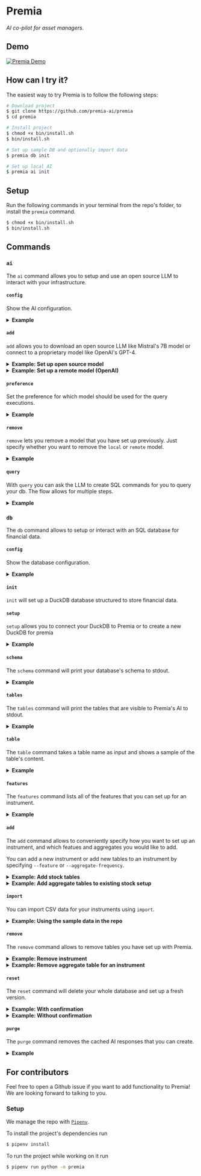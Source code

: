 # Premia

_AI co-pilot for asset managers._

## Demo

[![Premia Demo](https://cdn.loom.com/sessions/thumbnails/9dad48f3775d4fa0ba76df6e65765cf9-with-play.gif)](https://www.loom.com/embed/9dad48f3775d4fa0ba76df6e65765cf9?sid=0f640b6c-f8f0-4d41-9806-82e8dcee5d86)

## How can I try it?

The easiest way to try Premia is to follow the following steps:

```sh
# Download project
$ git clone https://github.com/premia-ai/premia
$ cd premia

# Install project
$ chmod +x bin/install.sh
$ bin/install.sh

# Set up sample DB and optionally import data
$ premia db init

# Set up local AI
$ premia ai init
```

## Setup

Run the following commands in your terminal from the repo's folder, to install the `premia` command.

```sh
$ chmod +x bin/install.sh
$ bin/install.sh
```

## Commands

### `ai`

The `ai` command allows you to setup and use an open source LLM to interact with your infrastructure.

#### `config`

Show the AI configuration.

<details>
<summary><b>Example</b></summary>
<br>

```sh
$ premia ai config

Preference: local
Remote:
  OpenAI Details:
    API-Key: sk-example-api-key
    Model: gpt-3.5-turbo
Local:
  Huggingface Details:
    User: TheBloke
    Repo: Mistral-7B-Instruct-v0.2-GGUF
    Filename: mistral-7b-instruct-v0.2.Q4_K_M.gguf
```

</details>

#### `add`

`add` allows you to download an open source LLM like Mistral's 7B model or connect to a proprietary model like OpenAI's GPT-4.

<details>
<summary><b>Example: Set up open source model</b></summary>
<br>

If you want to set up an open source model like Mistral 7B or Mixtral 8x7B you can just run the following command.

You can use any other open source LLM. Just copy the link to the GGUF file from [HuggingFace](https://huggingface.co).

```sh
# For Mistral 7B
$ premia ai add local "https://huggingface.co/TheBloke/Mistral-7B-Instruct-v0.2-GGUF/blob/main/mistral-7b-instruct-v0.2.Q4_K_M.gguf"

# For Mixtral 8x7B
$ premia ai add local "https://huggingface.co/TheBloke/Mixtral-8x7B-Instruct-v0.1-GGUF/blob/main/mixtral-8x7b-instruct-v0.1.Q4_K_M.gguf"
```

</details>

<details>
<summary><b>Example: Set up a remote model (OpenAI)</b></summary>
<br>

If you want to set up a remote LLM from OpenAI you can do so as well. With the `--model` flag you can define which OpenAI model you would like to use. The command defaults to the GPT-3.5 Turbo model)

```sh
# For GPT-3.5 Turbo (default)
$ premia ai add remote "sk-example-api-key"

# For GPT-4
$ premia ai add remote "sk-example-api-key" --model "gpt-4"
```

</details>

#### `preference`

Set the preference for which model should be used for the query executions.

<details>
<summary><b>Example</b></summary>
<br>


```sh
$ premia ai preference remote
```

</details>

#### `remove`

`remove` lets you remove a model that you have set up previously. Just specify whether you want to remove the `local` or `remote` model.

<details>
<summary><b>Example</b></summary>
<br>


```sh
$ premia ai remove remote
```

</details>


#### `query`

With `query` you can ask the LLM to create SQL commands for you to query your db. The flow allows for multiple steps.

<details>
<summary><b>Example</b></summary>
<br>

````sh
$ premia ai query 'Get the average stock price of a company with the name "Tesla Inc." for the year 2024'

```sql
SELECT AVG(stocks_1_day_candles.close) as avg_price
FROM companies
JOIN stocks_1_day_candles ON companies.symbol = stocks_1_day_candles.symbol
WHERE companies.name = 'Tesla Inc.' AND EXTRACT(YEAR FROM stocks_1_day_candles.bucket) = 2024;
```
````

</details>

### `db`

The `db` command allows to setup or interact with an SQL database for financial data.

#### `config`

Show the database configuration.

<details>
<summary><b>Example</b></summary>
<br>

```sh
$ premia db config

Type: DuckDB
Instruments:
  Stocks:
    Metadata Table: companies
    Timespan: minute
```

</details>

#### `init`

`init` will set up a DuckDB database structured to store financial data.

#### `setup`

`setup` allows you to connect your DuckDB to Premia or to create a new DuckDB for premia

<details>
<summary><b>Example</b></summary>
<br>

```sh
# Create a new DB for premia
$ premia db setup

# Connect Premia to a DB called `securities.db` in the home directory
$ premia db setup --path ~/securities.db
```

</details>

#### `schema`

The `schema` command will print your database's schema to stdout.

<details>
<summary><b>Example</b></summary>
<br>

Here an example of a database that has two tables set up (`contracts` and `options_1_hour_candles`).

```sh
$ premia db schema

CREATE TABLE contracts (
  symbol VARCHAR NOT NULL,
  expiration_date TIMESTAMP WITH TIME ZONE NOT NULL,
  company_symbol VARCHAR NOT NULL,
  contract_type VARCHAR NOT NULL,
  shares_per_contract INTEGER NOT NULL,
  strike_price DECIMAL(18,3) NOT NULL,
  currency VARCHAR NULL
);

CREATE TABLE options_1_hour_candles (
  time TIMESTAMP WITH TIME ZONE NOT NULL,
  symbol VARCHAR NOT NULL,
  open DECIMAL(18,3) NULL,
  close DECIMAL(18,3) NULL,
  high DECIMAL(18,3) NULL,
  low DECIMAL(18,3) NULL,
  volume INTEGER NULL,
  currency VARCHAR NOT NULL,
  data_provider VARCHAR NOT NULL
);
```

</details>


#### `tables`

The `tables` command will print the tables that are visible to Premia's AI to stdout.

<details>
<summary><b>Example</b></summary>
<br>

```sh
$ premia db tables

companies
contracts
options_1_hour_candles
stocks_1_day_candles
stocks_1_minute_candles
stocks_1_minute_returns
```

</details>

#### `table`

The `table` command takes a table name as input and shows a sample of the table's content.

<details>
<summary><b>Example</b></summary>
<br>

Here an example of a database that includes a table called `contracts`.

```sh
$ premia db table contracts

┌─────────────────────┬──────────────────────┬───┬───────────────┬──────────┐
│       symbol        │   expiration_date    │ … │ strike_price  │ currency │
│       varchar       │ timestamp with tim…  │   │ decimal(18,3) │ varchar  │
├─────────────────────┼──────────────────────┼───┼───────────────┼──────────┤
│ AMZN240202C00080000 │ 2024-02-02 00:00:0…  │ … │        80.000 │ USD      │
│ AMZN240202C00085000 │ 2024-02-02 00:00:0…  │ … │        85.000 │ USD      │
│ AMZN240202C00090000 │ 2024-02-02 00:00:0…  │ … │        90.000 │ USD      │
│ AMZN240202P00080000 │ 2024-02-02 00:00:0…  │ … │        80.000 │ USD      │
│ AMZN240202P00085000 │ 2024-02-02 00:00:0…  │ … │        85.000 │ USD      │
│ AMZN240202P00090000 │ 2024-02-02 00:00:0…  │ … │        90.000 │ USD      │
│ GOOG240202C00075000 │ 2024-02-02 00:00:0…  │ … │        75.000 │ USD      │
│ GOOG240202C00095000 │ 2024-02-02 00:00:0…  │ … │        95.000 │ USD      │
│ GOOG240202C00100000 │ 2024-02-02 00:00:0…  │ … │       100.000 │ USD      │
│ GOOG240202P00095000 │ 2024-02-02 00:00:0…  │ … │        95.000 │ USD      │
│          ·          │          ·           │ · │           ·   │  ·       │
│          ·          │          ·           │ · │           ·   │  ·       │
│          ·          │          ·           │ · │           ·   │  ·       │
│ AAPL240202C00090000 │ 2024-02-02 00:00:0…  │ … │        90.000 │ USD      │
│ AAPL240202P00080000 │ 2024-02-02 00:00:0…  │ … │        80.000 │ USD      │
│ AAPL240202P00090000 │ 2024-02-02 00:00:0…  │ … │        90.000 │ USD      │
│ AAPL240202P00100000 │ 2024-02-02 00:00:0…  │ … │       100.000 │ USD      │
│ MSFT240202C00250000 │ 2024-02-02 00:00:0…  │ … │       250.000 │ USD      │
│ MSFT240202C00260000 │ 2024-02-02 00:00:0…  │ … │       260.000 │ USD      │
│ MSFT240202C00265000 │ 2024-02-02 00:00:0…  │ … │       265.000 │ USD      │
│ MSFT240202P00190000 │ 2024-02-02 00:00:0…  │ … │       190.000 │ USD      │
│ MSFT240202P00200000 │ 2024-02-02 00:00:0…  │ … │       200.000 │ USD      │
│ MSFT240202P00210000 │ 2024-02-02 00:00:0…  │ … │       210.000 │ USD      │
├─────────────────────┴──────────────────────┴───┴───────────────┴──────────┤
│ 42 rows (20 shown)                                    7 columns (4 shown) │
└───────────────────────────────────────────────────────────────────────────┘
```

</details>

#### `features`

The `features` command lists all of the features that you can set up for an instrument.

<details>
<summary><b>Example</b></summary>
<br>

```sh
$ premia db features

moving_averages
returns
volume_changes
```

</details>

#### `add`

The `add` command allows to conveniently specify how you want to set up an instrument, and which featues and aggregates you would like to add.

You can add a new instrument or add new tables to an instrument by specifying `--feature` or `--aggregate-frequency`.

<details>
<summary><b>Example: Add stock tables</b></summary>
<br>

```sh
$ premia db add stocks --raw-frequency second
```

</details>


<details>
<summary><b>Example: Add aggregate tables to existing stock setup</b></summary>
<br>

```sh
$ premia db add stocks --aggregate-frequency hour --aggregate-frequency day
```

</details>

#### `import`

You can import CSV data for your instruments using `import`.

<details>
<summary><b>Example: Using the sample data in the repo</b></summary>
<br>

```sh
$ premia db import stocks --candles-path ./sample_data/sample_stocks_1_minute_candles.csv --metadata-path ./sample_data/sample_companies.csv
```

</details>


#### `remove`

The `remove` command allows to remove tables you have set up with Premia.

<details>
<summary><b>Example: Remove instrument</b></summary>
<br>

```sh
$ premia db remove stocks
```

</details>

<details>
<summary><b>Example: Remove aggregate table for an instrument</b></summary>
<br>

```sh
$ premia db remove stocks --aggregate-frequency day
```

</details>

#### `reset`

The `reset` command will delete your whole database and set up a fresh version.

<details>
<summary><b>Example: With confirmation</b></summary>
<br>

```sh
$ premia db reset

Are you sure you want to reset your database? [y/N]:
```

</details>

<details>
<summary><b>Example: Without confirmation</b></summary>
<br>

You can skip the confirmation with `--yes` or `-y`:
```sh
$ premia db reset --yes
```

</details>

#### `purge`

The `purge` command removes the cached AI responses that you can create.

<details>
<summary><b>Example</b></summary>
<br>

```sh
$ premia db purge
```

</details>

## For contributors

Feel free to open a Github issue if you want to add functionality to Premia! We are looking forward to talking to you.

### Setup

We manage the repo with [`Pipenv`](https://pipenv.pypa.io/en/latest/#install-pipenv-today).

To install the project's dependencies run

```sh
$ pipenv install
```

To run the project while working on it run

```sh
$ pipenv run python -m premia
```
